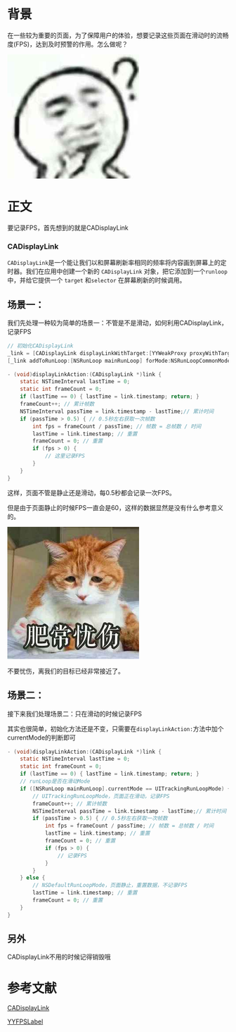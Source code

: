 # 背景

在一些较为重要的页面，为了保障用户的体验，想要记录这些页面在滑动时的流畅度(FPS)，达到及时预警的作用。怎么做呢？

![页面滑动时FPS记录](https://github.com/JasonMR7/JasonMR7.github.io/raw/master/assets/images/表情包/疑问.jpeg)



# 正文

要记录FPS，首先想到的就是CADisplayLink

### CADisplayLink

`CADisplayLink`是一个能让我们以和屏幕刷新率相同的频率将内容画到屏幕上的定时器。我们在应用中创建一个新的 `CADisplayLink` 对象，把它添加到一个`runloop`中，并给它提供一个 `target` 和`selector` 在屏幕刷新的时候调用。



## 场景一：

我们先处理一种较为简单的场景一：不管是不是滑动，如何利用CADisplayLink，记录FPS

```objective-c
// 初始化CADisplayLink
_link = [CADisplayLink displayLinkWithTarget:[YYWeakProxy proxyWithTarget:self] selector:@selector(displayLinkAction:)];
[_link addToRunLoop:[NSRunLoop mainRunLoop] forMode:NSRunLoopCommonModes];
```

```objective-c
- (void)displayLinkAction:(CADisplayLink *)link {
    static NSTimeInterval lastTime = 0;
    static int frameCount = 0;
    if (lastTime == 0) { lastTime = link.timestamp; return; }
    frameCount++; // 累计帧数
    NSTimeInterval passTime = link.timestamp - lastTime;// 累计时间
    if (passTime > 0.5) { // 0.5秒左右获取一次帧数
        int fps = frameCount / passTime; // 帧数 = 总帧数 / 时间
        lastTime = link.timestamp; // 重置
        frameCount = 0; // 重置
        if (fps > 0) {
            // 这里记录FPS
        }
    }
}
```

这样，页面不管是静止还是滑动，每0.5秒都会记录一次FPS。

但是由于页面静止的时候FPS一直会是60，这样的数据显然是没有什么参考意义的。

![页面滑动时FPS记录](https://github.com/JasonMR7/JasonMR7.github.io/raw/master/assets/images/表情包/肥肠忧伤.jpg)

不要忧伤，离我们的目标已经非常接近了。



## 场景二：

接下来我们处理场景二：只在滑动的时候记录FPS

其实也很简单，初始化方法还是不变，只需要在`displayLinkAction:`方法中加个currentMode的判断即可

```objective-c
- (void)displayLinkAction:(CADisplayLink *)link {
    static NSTimeInterval lastTime = 0;
    static int frameCount = 0;
    if (lastTime == 0) { lastTime = link.timestamp; return; }
    // runLoop是否在滑动Mode
    if ([NSRunLoop mainRunLoop].currentMode == UITrackingRunLoopMode) {
        // UITrackingRunLoopMode，页面正在滑动，记录FPS
        frameCount++; // 累计帧数
        NSTimeInterval passTime = link.timestamp - lastTime;// 累计时间
        if (passTime > 0.5) { // 0.5秒左右获取一次帧数
            int fps = frameCount / passTime; // 帧数 = 总帧数 / 时间
            lastTime = link.timestamp; // 重置
            frameCount = 0; // 重置
            if (fps > 0) {
                // 记录FPS
            }
        }
    } else {
        // NSDefaultRunLoopMode，页面静止，重置数据，不记录FPS
        lastTime = link.timestamp; // 重置
        frameCount = 0; // 重置
    }
}
```



## 另外

CADisplayLink不用的时候记得销毁哦



# 参考文献

[CADisplayLink](https://www.jianshu.com/p/c35a81c3b9eb)

[YYFPSLabel](https://github.com/yehot/YYFPSLabel)